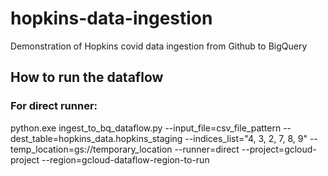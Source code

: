 # hopkins-data-ingestion
Demonstration of Hopkins covid data ingestion from Github to BigQuery


## How to run the dataflow
### For direct runner: 
python.exe ingest_to_bq_dataflow.py --input_file=csv_file_pattern --dest_table=hopkins_data.hopkins_staging --indices_list="4, 3, 2, 7, 8, 9" --temp_location=gs://temporary_location --runner=direct --project=gcloud-project --region=gcloud-dataflow-region-to-run
